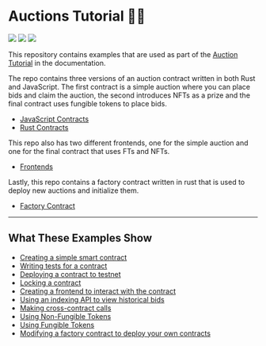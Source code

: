 # Auctions Tutorial 🧑‍⚖️ 
[![](https://img.shields.io/badge/⋈%20Examples-Basics-green)](https://docs.near.org/tutorials/welcome)
[![](https://img.shields.io/badge/Contract-JS-yellow)](contract-ts)
[![](https://img.shields.io/badge/Contract-Rust-red)](contract-rs)

This repository contains examples that are used as part of the [Auction Tutorial](https://docs.near.org/vi/tutorials/auction/basic-auction) in the documentation.

The repo contains three versions of an auction contract written in both Rust and JavaScript. The first contract is a simple auction where you can place bids and claim the auction, the second introduces NFTs as a prize and the final contract uses fungible tokens to place bids.
- [JavaScript Contracts](./contract-ts)
- [Rust Contracts](./contract-rs)

This repo also has two different frontends, one for the simple auction and one for the final contract that uses FTs and NFTs.
- [Frontends](./frontends/)

Lastly, this repo contains a factory contract written in rust that is used to deploy new auctions and initialize them.
- [Factory Contract](./factory)

---

## What These Examples Show

- [Creating a simple smart contract](./1.1-basic.md#the-contracts-state)
- [Writing tests for a contract](./1.2-testing.md)
- [Deploying a contract to testnet](./1.3-deploy.md)
- [Locking a contract](./1.3-deploy.md#locking-the-contract)
- [Creating a frontend to interact with the contract](./2.1-frontend.md)
- [Using an indexing API to view historical bids](./2.2-indexing.md)
- [Making cross-contract calls](./3.1-nft.md#transferring-the-nft-to-the-winner)
- [Using Non-Fungible Tokens](./3.1-nft.md)
- [Using Fungible Tokens](./3.2-ft.md) 
- [Modifying a factory contract to deploy your own contracts](./4-factory.md)

